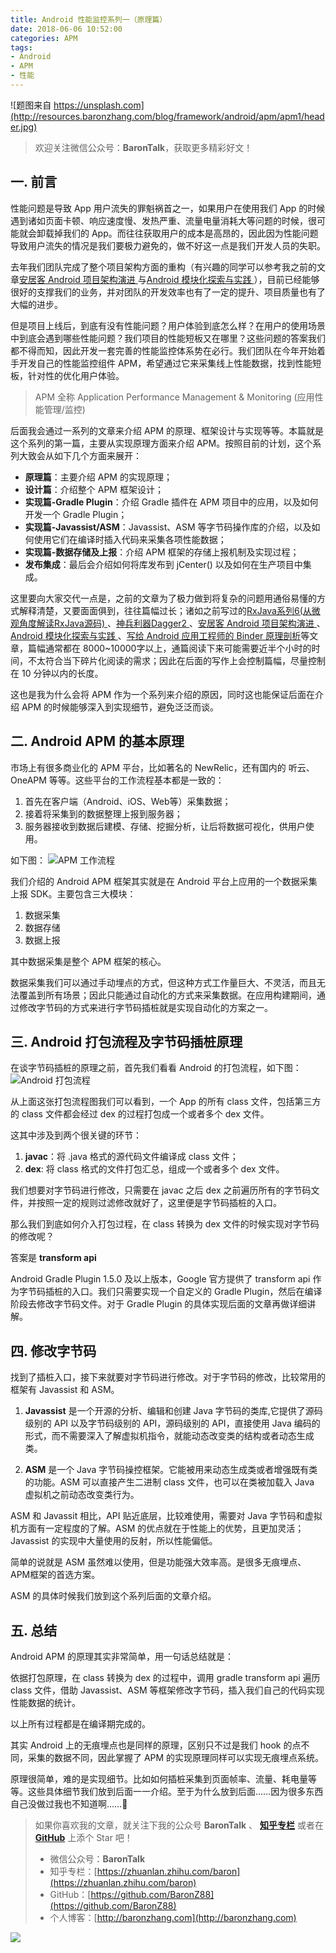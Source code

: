 ```yaml
---
title: Android 性能监控系列一（原理篇）
date: 2018-06-06 10:52:00
categories: APM
tags:
- Android
- APM
- 性能
---
```


![题图来自 https://unsplash.com](http://resources.baronzhang.com/blog/framework/android/apm/apm1/header.jpg)

> 欢迎关注微信公众号：**BaronTalk**，获取更多精彩好文！

## 一. 前言

性能问题是导致 App 用户流失的罪魁祸首之一，如果用户在使用我们 App 的时候遇到诸如页面卡顿、响应速度慢、发热严重、流量电量消耗大等问题的时候，很可能就会卸载掉我们的 App。而往往获取用户的成本是高昂的，因此因为性能问题导致用户流失的情况是我们要极力避免的，做不好这一点是我们开发人员的失职。

<!-- more -->

去年我们团队完成了整个项目架构方面的重构（有兴趣的同学可以参考我之前的文章[安居客 Android 项目架构演进 ](https://mp.weixin.qq.com/s?__biz=MzU4ODM2MjczNA==&mid=2247483731&idx=1&sn=76bd5612ba723171b6ebac69aaf039f8&chksm=fddca7d2caab2ec4eec8736cf4005615c401984e2218a0cfc71dddfe3a204495c4e8a7312b4a&scene=38#wechat_redirect)与[Android 模块化探索与实践 ](https://mp.weixin.qq.com/s?__biz=MzU4ODM2MjczNA==&mid=2247483732&idx=1&sn=b7ee1151b2c8ad2e997b8db39adf3267&chksm=fddca7d5caab2ec33905cc3350f31c0c98794774b0d04a01845565e3989b1f20205c7f432cb9&scene=38#wechat_redirect) ），目前已经能够很好的支撑我们的业务，并对团队的开发效率也有了一定的提升、项目质量也有了大幅的进步。

但是项目上线后，到底有没有性能问题？用户体验到底怎么样？在用户的使用场景中到底会遇到哪些性能问题？我们项目的性能短板又在哪里？这些问题的答案我们都不得而知，因此开发一套完善的性能监控体系势在必行。我们团队在今年开始着手开发自己的性能监控组件 APM，希望通过它来采集线上性能数据，找到性能短板，针对性的优化用户体验。

> APM 全称 Application Performance Management & Monitoring (应用性能管理/监控)  

后面我会通过一系列的文章来介绍 APM 的原理、框架设计与实现等等。本篇就是这个系列的第一篇，主要从实现原理方面来介绍 APM。按照目前的计划，这个系列大致会从如下几个方面来展开：

* **原理篇**：主要介绍 APM 的实现原理；
* **设计篇**：介绍整个 APM 框架设计；
* **实现篇-Gradle Plugin**：介绍 Gradle 插件在 APM 项目中的应用，以及如何开发一个 Gradle Plugin；
* **实现篇-Javassist/ASM**：Javassist、ASM 等字节码操作库的介绍，以及如何使用它们在编译时插入代码来采集各项性能数据；
* **实现篇-数据存储及上报**：介绍 APM 框架的存储上报机制及实现过程；
* **发布集成**：最后会介绍如何将库发布到 jCenter() 以及如何在生产项目中集成。

这里要向大家交代一点是，之前的文章为了极力做到将复杂的问题用通俗易懂的方式解释清楚，又要面面俱到，往往篇幅过长；诸如之前写过的[RxJava系列6(从微观角度解读RxJava源码) ](https://mp.weixin.qq.com/s?__biz=MzU4ODM2MjczNA==&mid=2247483727&idx=3&sn=f3d0ccfee85c26d8e49cfd22fbccb7f6&chksm=fddca7cecaab2ed8be6e34288bcec23a34289f09fd22e5a06ecc547020a3474978b73366d94b&scene=38#wechat_redirect)、[神兵利器Dagger2 ](https://mp.weixin.qq.com/s?__biz=MzU4ODM2MjczNA==&mid=2247483730&idx=1&sn=d308f7073182f8c48dd41e17f2fb7682&chksm=fddca7d3caab2ec5c77884a3f8414d2668cd40627c9b3674dcbd3774deb31400ff34d5e6d11a&scene=38#wechat_redirect) 、[安居客 Android 项目架构演进 ](https://mp.weixin.qq.com/s?__biz=MzU4ODM2MjczNA==&mid=2247483731&idx=1&sn=76bd5612ba723171b6ebac69aaf039f8&chksm=fddca7d2caab2ec4eec8736cf4005615c401984e2218a0cfc71dddfe3a204495c4e8a7312b4a&scene=38#wechat_redirect)、[Android 模块化探索与实践 ](https://mp.weixin.qq.com/s?__biz=MzU4ODM2MjczNA==&mid=2247483732&idx=1&sn=b7ee1151b2c8ad2e997b8db39adf3267&chksm=fddca7d5caab2ec33905cc3350f31c0c98794774b0d04a01845565e3989b1f20205c7f432cb9&scene=38#wechat_redirect) 、[写给 Android 应用工程师的 Binder 原理剖析](https://mp.weixin.qq.com/s?__biz=MzU4ODM2MjczNA==&mid=2247483735&idx=1&sn=202bcc94cc581d91e77728afe674fdfe&chksm=fddca7d6caab2ec0c1a08e25dc1acf5aaf257365f64d5c50c37aae4ead919fdbc11062575f9f&scene=38#wechat_redirect)等文章，篇幅通常都在 8000~10000字以上，通篇阅读下来可能需要近半个小时的时间，不太符合当下碎片化阅读的需求；因此在后面的写作上会控制篇幅，尽量控制在 10 分钟以内的长度。

这也是我为什么会将 APM 作为一个系列来介绍的原因，同时这也能保证后面在介绍 APM 的时候能够深入到实现细节，避免泛泛而谈。

## 二. Android APM 的基本原理

市场上有很多商业化的 APM 平台，比如著名的 NewRelic，还有国内的 听云、OneAPM 等等。这些平台的工作流程基本都是一致的：

1. 首先在客户端（Android、iOS、Web等）采集数据；
2. 接着将采集到的数据整理上报到服务器；
3. 服务器接收到数据后建模、存储、挖掘分析，让后将数据可视化，供用户使用。

如下图：
![APM 工作流程](http://resources.baronzhang.com/blog/framework/android/apm/apm.png)

我们介绍的 Android APM 框架其实就是在 Android 平台上应用的一个数据采集上报 SDK。主要包含三大模块：

1. 数据采集
2. 数据存储
3. 数据上报

其中数据采集是整个 APM 框架的核心。

数据采集我们可以通过手动埋点的方式，但这种方式工作量巨大、不灵活，而且无法覆盖到所有场景；因此只能通过自动化的方式来采集数据。在应用构建期间，通过修改字节码的方式来进行字节码插桩就是实现自动化的方案之一。

## 三. Android 打包流程及字节码插桩原理

在谈字节码插桩的原理之前，首先我们看看 Android 的打包流程，如下图：
![Android 打包流程](http://resources.baronzhang.com/blog/framework/android/apm/apk-build.png)

从上面这张打包流程图我们可以看到，一个 App 的所有 class 文件，包括第三方的 class 文件都会经过 dex 的过程打包成一个或者多个 dex 文件。

这其中涉及到两个很关键的环节：
1. **javac**：将 .java 格式的源代码文件编译成 class 文件；
2. **dex**: 将 class 格式的文件打包汇总，组成一个或者多个 dex 文件。

我们想要对字节码进行修改，只需要在 javac 之后 dex 之前遍历所有的字节码文件，并按照一定的规则过滤修改就好了，这里便是字节码插桩的入口。

那么我们到底如何介入打包过程，在 class 转换为 dex 文件的时候实现对字节码的修改呢？

答案是 **transform api**

Android Gradle Plugin 1.5.0 及以上版本，Google 官方提供了 transform api 作为字节码插桩的入口。我们只需要实现一个自定义的 Gradle Plugin，然后在编译阶段去修改字节码文件。对于 Gradle Plugin 的具体实现后面的文章再做详细讲解。

## 四. 修改字节码

找到了插桩入口，接下来就要对字节码进行修改。对于字节码的修改，比较常用的框架有 Javassist 和 ASM。

1. **Javassist** 是一个开源的分析、编辑和创建 Java 字节码的类库,它提供了源码级别的 API 以及字节码级别的 API，源码级别的 API，直接使用 Java 编码的形式，而不需要深入了解虚拟机指令，就能动态改变类的结构或者动态生成类。

2. **ASM** 是一个 Java 字节码操控框架。它能被用来动态生成类或者增强既有类的功能。ASM 可以直接产生二进制 class 文件，也可以在类被加载入 Java 虚拟机之前动态改变类行为。

ASM 和 Javassit 相比，API 贴近底层，比较难使用，需要对 Java 字节码和虚拟机方面有一定程度的了解。ASM 的优点就在于性能上的优势，且更加灵活；Javassist 的实现中大量使用的反射，所以性能偏低。

简单的说就是 ASM 虽然难以使用，但是功能强大效率高。是很多无痕埋点、APM框架的首选方案。

ASM 的具体时候我们放到这个系列后面的文章介绍。

## 五. 总结

Android APM 的原理其实非常简单，用一句话总结就是：

依据打包原理，在 class 转换为 dex 的过程中，调用 gradle transform api 遍历 class 文件，借助 Javassist、ASM 等框架修改字节码，插入我们自己的代码实现性能数据的统计。

以上所有过程都是在编译期完成的。

其实 Android 上的无痕埋点也是同样的原理，区别只不过是我们 hook 的点不同，采集的数据不同，因此掌握了 APM 的实现原理同样可以实现无痕埋点系统。

原理很简单，难的是实现细节。比如如何插桩采集到页面帧率、流量、耗电量等等。这些具体细节我们放到后面一一介绍。至于为什么放到后面……因为很多东西自己没做过我也不知道啊……🤣

> 如果你喜欢我的文章，就关注下我的公众号 **BaronTalk** 、 [**知乎专栏**](https://zhuanlan.zhihu.com/baron) 或者在 [**GitHub**](https://github.com/BaronZ88) 上添个 Star 吧！
>   
> * 微信公众号：**BaronTalk**
> * 知乎专栏：[https://zhuanlan.zhihu.com/baron](https://zhuanlan.zhihu.com/baron)  
> * GitHub：[https://github.com/BaronZ88](https://github.com/BaronZ88)
> * 个人博客：[http://baronzhang.com](http://baronzhang.com)

![](http://resources.baronzhang.com/blog/common/qrcode1.png)
